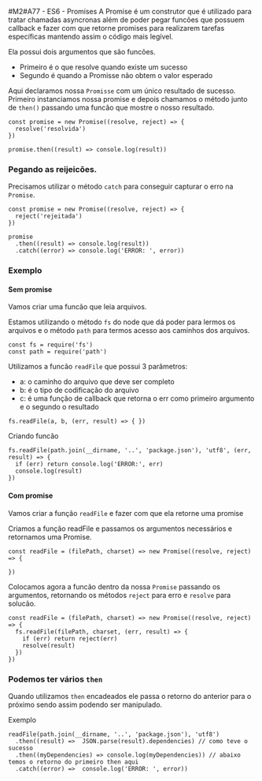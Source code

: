 #M2#A77 - ES6 - Promises
A Promise é um construtor que é utilizado para tratar chamadas asyncronas além de poder pegar funcões que possuem callback e fazer com que retorne promises para realizarem tarefas específicas mantendo assim o código mais legível.

Ela possui dois argumentos que são funcões.
- Primeiro é o que resolve quando existe um sucesso
- Segundo é quando a Promisse não obtem o valor esperado

Aqui declaramos nossa `Promisse` com um único resultado de sucesso. Primeiro instanciamos nossa promise e depois chamamos o método junto de `then()` passando uma funcão que mostre o nosso resultado.

```
const promise = new Promise((resolve, reject) => {
  resolve('resolvida')
})

promise.then((result) => console.log(result))
```

### Pegando as reijeicões.
Precisamos utilizar o método `catch` para conseguir capturar o erro na `Promise`.

```
const promise = new Promise((resolve, reject) => {
  reject('rejeitada')
})

promise
  .then((result) => console.log(result))
  .catch((error) => console.log('ERROR: ', error))
```


### Exemplo

#### Sem promise
Vamos criar uma funcão que leia arquivos.

Estamos utilizando o método `fs` do node que dá poder para lermos os arquivos e o método `path` para termos acesso aos caminhos dos arquivos.
```
const fs = require('fs')
const path = require('path')
```

Utilizamos a funcão `readFile` que possui 3 parâmetros:
- a:  o caminho do arquivo que deve ser completo
- b:  é o tipo de codificação do arquivo
- c: é uma função de callback que retorna o err como primeiro argumento e o segundo o resultado

```
fs.readFile(a, b, (err, result) => { })
```
Criando funcão
```
fs.readFile(path.join(__dirname, '..', 'package.json'), 'utf8', (err, result) => {
  if (err) return console.log('ERROR:', err)
  console.log(result)
})
```

#### Com promise

Vamos criar a função `readFile` e fazer com que ela retorne uma promise

Criamos a função readFile e passamos os argumentos necessários e retornamos uma Promise.

```
const readFile = (filePath, charset) => new Promise((resolve, reject) => {

})
```

Colocamos agora a funcão dentro da nossa `Promise` passando os argumentos, retornando os métodos `reject` para erro e  `resolve` para solucão.

```
const readFile = (filePath, charset) => new Promise((resolve, reject) => {
  fs.readFile(filePath, charset, (err, result) => {
    if (err) return reject(err)
    resolve(result)
  })
})
```

### Podemos ter vários `then`
Quando utilizamos `then` encadeados ele passa o retorno do anterior para o próximo sendo assim podendo ser manipulado.

Exemplo
```
readFile(path.join(__dirname, '..', 'package.json'), 'utf8')
  .then((result) =>  JSON.parse(result).dependencies) // como teve o sucesso
  .then((myDependencies) => console.log(myDependencies)) // abaixo temos o retorno do primeiro then aqui
  .catch((error) =>  console.log('ERROR: ', error))
```


